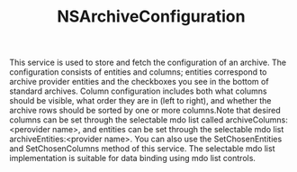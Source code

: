 ﻿---
uid: crmscript_ref_NSArchiveConfiguration
title: NSArchiveConfiguration
intellisense: Void.NSArchiveConfiguration
keywords: NSArchiveConfiguration
so.topic: reference
---

This service is used to store and fetch the configuration of an archive. The configuration consists of entities and columns; entities correspond to archive provider entities and the checkboxes you see in the bottom of standard archives. Column configuration includes both what columns should be visible, what order they are in (left to right), and whether the archive rows should be sorted by one or more columns.<para/>Note that desired columns can be set through the selectable mdo list called archiveColumns:&lt;perovider name&gt;, and entities can be set through the selectable mdo list archiveEntities:&lt;provider name&gt;. You can also use the SetChosenEntities and SetChosenColumns method of this service. The selectable mdo list implementation is suitable for data binding using mdo list controls.
